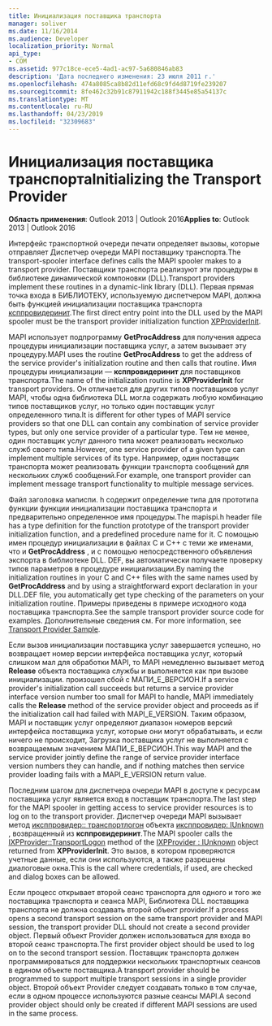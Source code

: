 ```yaml
---
title: Инициализация поставщика транспорта
manager: soliver
ms.date: 11/16/2014
ms.audience: Developer
localization_priority: Normal
api_type:
- COM
ms.assetid: 977c18ce-ece5-4ad1-ac97-5a680846ab83
description: 'Дата последнего изменения: 23 июля 2011 г.'
ms.openlocfilehash: 474a8085ca8b82d11efd68c9fd4d8719fe239207
ms.sourcegitcommit: 8fe462c32b91c87911942c188f3445e85a54137c
ms.translationtype: MT
ms.contentlocale: ru-RU
ms.lasthandoff: 04/23/2019
ms.locfileid: "32309683"
---
```

# <a name="initializing-the-transport-provider"></a><span data-ttu-id="94bf6-103">Инициализация поставщика транспорта</span><span class="sxs-lookup"><span data-stu-id="94bf6-103">Initializing the Transport Provider</span></span>

  
  
<span data-ttu-id="94bf6-104">**Область применения**: Outlook 2013 | Outlook 2016</span><span class="sxs-lookup"><span data-stu-id="94bf6-104">**Applies to**: Outlook 2013 | Outlook 2016</span></span> 
  
<span data-ttu-id="94bf6-105">Интерфейс транспортной очереди печати определяет вызовы, которые отправляет Диспетчер очереди MAPI поставщику транспорта.</span><span class="sxs-lookup"><span data-stu-id="94bf6-105">The transport-spooler interface defines calls the MAPI spooler makes to a transport provider.</span></span> <span data-ttu-id="94bf6-106">Поставщики транспорта реализуют эти процедуры в библиотеке динамической компоновки (DLL).</span><span class="sxs-lookup"><span data-stu-id="94bf6-106">Transport providers implement these routines in a dynamic-link library (DLL).</span></span> <span data-ttu-id="94bf6-107">Первая прямая точка входа в БИБЛИОТЕКУ, используемую диспетчером MAPI, должна быть функцией инициализации поставщика транспорта [ксппровидеринит](xpproviderinit.md).</span><span class="sxs-lookup"><span data-stu-id="94bf6-107">The first direct entry point into the DLL used by the MAPI spooler must be the transport provider initialization function [XPProviderInit](xpproviderinit.md).</span></span>
  
<span data-ttu-id="94bf6-108">MAPI использует подпрограмму **GetProcAddress** для получения адреса процедуры инициализации поставщика услуг, а затем вызывает эту процедуру.</span><span class="sxs-lookup"><span data-stu-id="94bf6-108">MAPI uses the routine **GetProcAddress** to get the address of the service provider's initialization routine and then calls that routine.</span></span> <span data-ttu-id="94bf6-109">Имя процедуры инициализации — **ксппровидеринит** для поставщиков транспорта.</span><span class="sxs-lookup"><span data-stu-id="94bf6-109">The name of the initialization routine is **XPProviderInit** for transport providers.</span></span> <span data-ttu-id="94bf6-110">Он отличается для других типов поставщиков услуг MAPI, чтобы одна библиотека DLL могла содержать любую комбинацию типов поставщиков услуг, но только один поставщик услуг определенного типа.</span><span class="sxs-lookup"><span data-stu-id="94bf6-110">It is different for other types of MAPI service providers so that one DLL can contain any combination of service provider types, but only one service provider of a particular type.</span></span> <span data-ttu-id="94bf6-111">Тем не менее, один поставщик услуг данного типа может реализовать несколько служб своего типа.</span><span class="sxs-lookup"><span data-stu-id="94bf6-111">However, one service provider of a given type can implement multiple services of its type.</span></span> <span data-ttu-id="94bf6-112">Например, один поставщик транспорта может реализовать функции транспорта сообщений для нескольких служб сообщений.</span><span class="sxs-lookup"><span data-stu-id="94bf6-112">For example, one transport provider can implement message transport functionality to multiple message services.</span></span> 
  
<span data-ttu-id="94bf6-113">Файл заголовка маписпи. h содержит определение типа для прототипа функции функции инициализации поставщика транспорта и предварительно определенное имя процедуры.</span><span class="sxs-lookup"><span data-stu-id="94bf6-113">The mapispi.h header file has a type definition for the function prototype of the transport provider initialization function, and a predefined procedure name for it.</span></span> <span data-ttu-id="94bf6-114">С помощью имен процедур инициализации в файлах C и C++ с теми же именами, что и **GetProcAddress** , и с помощью непосредственного объявления экспорта в библиотеке DLL. DEF, вы автоматически получаете проверку типов параметров в процедуре инициализации.</span><span class="sxs-lookup"><span data-stu-id="94bf6-114">By naming the initialization routines in your C and C++ files with the same names used by **GetProcAddress** and by using a straightforward export declaration in your DLL.DEF file, you automatically get type checking of the parameters on your initialization routine.</span></span> <span data-ttu-id="94bf6-115">Примеры приведены в примере исходного кода поставщика транспорта.</span><span class="sxs-lookup"><span data-stu-id="94bf6-115">See the sample transport provider source code for examples.</span></span> <span data-ttu-id="94bf6-116">Дополнительные сведения см. [](transport-provider-sample.md)</span><span class="sxs-lookup"><span data-stu-id="94bf6-116">For more information, see [Transport Provider Sample](transport-provider-sample.md).</span></span>
  
<span data-ttu-id="94bf6-117">Если вызов инициализации поставщика услуг завершается успешно, но возвращает номер версии интерфейса поставщика услуг, который слишком мал для обработки MAPI, то MAPI немедленно вызывает метод **Release** объекта поставщика службы и выполняется как при вызове инициализации. произошел сбой с МАПИ_Е_ВЕРСИОН.</span><span class="sxs-lookup"><span data-stu-id="94bf6-117">If a service provider's initialization call succeeds but returns a service provider interface version number too small for MAPI to handle, MAPI immediately calls the **Release** method of the service provider object and proceeds as if the initialization call had failed with MAPI_E_VERSION.</span></span> <span data-ttu-id="94bf6-118">Таким образом, MAPI и поставщик услуг определяют диапазон номеров версий интерфейса поставщика услуг, которые они могут обрабатывать, и если ничего не происходит, Загрузка поставщика услуг не выполняется с возвращаемым значением МАПИ_Е_ВЕРСИОН.</span><span class="sxs-lookup"><span data-stu-id="94bf6-118">This way MAPI and the service provider jointly define the range of service provider interface version numbers they can handle, and if nothing matches then service provider loading fails with a MAPI_E_VERSION return value.</span></span> 
  
<span data-ttu-id="94bf6-119">Последним шагом для диспетчера очереди MAPI в доступе к ресурсам поставщика услуг является вход в поставщик транспорта.</span><span class="sxs-lookup"><span data-stu-id="94bf6-119">The last step for the MAPI spooler in getting access to service provider resources is to log on to the transport provider.</span></span> <span data-ttu-id="94bf6-120">Диспетчер очереди MAPI вызывает метод [иксппровидер:: транспортлогон](ixpprovider-transportlogon.md) объекта [иксппровидер: IUnknown](ixpprovideriunknown.md) , возвращенный из **ксппровидеринит**.</span><span class="sxs-lookup"><span data-stu-id="94bf6-120">The MAPI spooler calls the [IXPProvider::TransportLogon](ixpprovider-transportlogon.md) method of the [IXPProvider : IUnknown](ixpprovideriunknown.md) object returned from **XPProviderInit**.</span></span> <span data-ttu-id="94bf6-121">Это вызов, в котором проверяются учетные данные, если они используются, а также разрешены диалоговые окна.</span><span class="sxs-lookup"><span data-stu-id="94bf6-121">This is the call where credentials, if used, are checked and dialog boxes can be allowed.</span></span>
  
<span data-ttu-id="94bf6-122">Если процесс открывает второй сеанс транспорта для одного и того же поставщика транспорта и сеанса MAPI, Библиотека DLL поставщика транспорта не должна создавать второй объект provider.</span><span class="sxs-lookup"><span data-stu-id="94bf6-122">If a process opens a second transport session on the same transport provider and MAPI session, the transport provider DLL should not create a second provider object.</span></span> <span data-ttu-id="94bf6-123">Первый объект Provider должен использоваться для входа во второй сеанс транспорта.</span><span class="sxs-lookup"><span data-stu-id="94bf6-123">The first provider object should be used to log on to the second transport session.</span></span> <span data-ttu-id="94bf6-124">Поставщик транспорта должен программироваться для поддержки нескольких транспортных сеансов в едином объекте поставщика.</span><span class="sxs-lookup"><span data-stu-id="94bf6-124">A transport provider should be programmed to support multiple transport sessions in a single provider object.</span></span> <span data-ttu-id="94bf6-125">Второй объект Provider следует создавать только в том случае, если в одном процессе используются разные сеансы MAPI.</span><span class="sxs-lookup"><span data-stu-id="94bf6-125">A second provider object should only be created if different MAPI sessions are used in the same process.</span></span>
  

